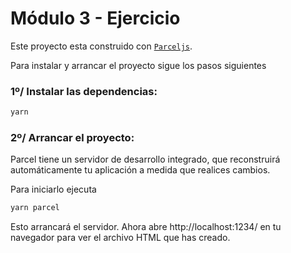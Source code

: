 # Módulo 3 - Ejercicio

Este proyecto esta construido con [`Parceljs`](https://parceljs.org/getting-started/webapp/).

Para instalar y arrancar el proyecto sigue los pasos siguientes

### 1º/ Instalar las dependencias:

```sh
yarn
```

### 2º/ Arrancar el proyecto:

Parcel tiene un servidor de desarrollo integrado, que reconstruirá automáticamente tu aplicación a medida que realices cambios.

Para iniciarlo ejecuta

```sh
yarn parcel
```

Esto arrancará el servidor. Ahora abre http://localhost:1234/ en tu navegador para ver el archivo HTML que has creado.
